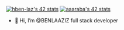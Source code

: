 
<a href="https://github.com/oakoudad/badge42"><img src="https://badge.mediaplus.ma/greenbinary/hben-laz" alt="hben-laz's 42 stats" /></a>
<a href="https://github.com/oakoudad/badge42"><img src="https://badge.mediaplus.ma/binary/aaaraba" alt="aaaraba's 42 stats" /></a>

- 👋 Hi, I’m @BENLAAZIZ full stack developer

